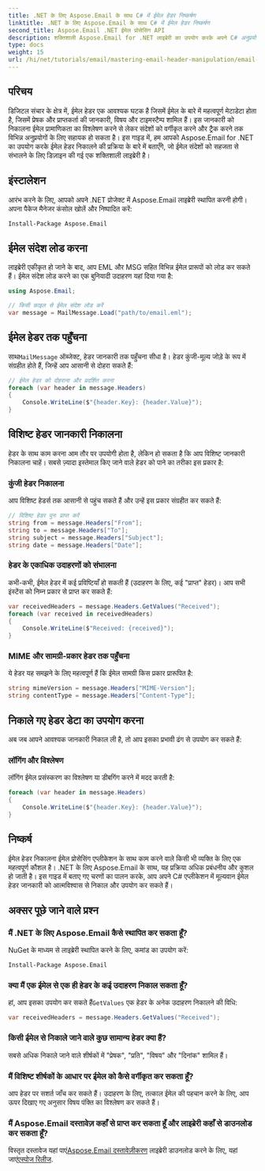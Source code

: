 ```yaml
---
title: .NET के लिए Aspose.Email के साथ C# में ईमेल हेडर निष्कर्षण
linktitle: .NET के लिए Aspose.Email के साथ C# में ईमेल हेडर निष्कर्षण
second_title: Aspose.Email .NET ईमेल प्रोसेसिंग API
description: शक्तिशाली Aspose.Email for .NET लाइब्रेरी का उपयोग करके अपने C# अनुप्रयोगों में ईमेल हेडर को कुशलतापूर्वक निकालने और उसमें हेरफेर करने का तरीका जानें। यह व्यापक गाइड मुख्य हेडर जानकारी तक पहुँचने के बारे में चरण-दर-चरण निर्देश प्रदान करता है।
type: docs
weight: 15
url: /hi/net/tutorials/email/mastering-email-header-manipulation/email-header-extraction/
---
```

## परिचय

डिजिटल संचार के क्षेत्र में, ईमेल हेडर एक आवश्यक घटक है जिसमें ईमेल के बारे में महत्वपूर्ण मेटाडेटा होता है, जिसमें प्रेषक और प्राप्तकर्ता की जानकारी, विषय और टाइमस्टैम्प शामिल हैं। इस जानकारी को निकालना ईमेल प्रामाणिकता का विश्लेषण करने से लेकर संदेशों को वर्गीकृत करने और ट्रैक करने तक विभिन्न अनुप्रयोगों के लिए सहायक हो सकता है। इस गाइड में, हम आपको Aspose.Email for .NET का उपयोग करके ईमेल हेडर निकालने की प्रक्रिया के बारे में बताएँगे, जो ईमेल संदेशों को सहजता से संभालने के लिए डिज़ाइन की गई एक शक्तिशाली लाइब्रेरी है।

## इंस्टालेशन

आरंभ करने के लिए, आपको अपने .NET प्रोजेक्ट में Aspose.Email लाइब्रेरी स्थापित करनी होगी। अपना पैकेज मैनेजर कंसोल खोलें और निष्पादित करें:

```bash
Install-Package Aspose.Email
```

## ईमेल संदेश लोड करना

लाइब्रेरी एकीकृत हो जाने के बाद, आप EML और MSG सहित विभिन्न ईमेल प्रारूपों को लोड कर सकते हैं। ईमेल संदेश लोड करने का एक बुनियादी उदाहरण यहां दिया गया है:

```csharp
using Aspose.Email;

// किसी फ़ाइल से ईमेल संदेश लोड करें
var message = MailMessage.Load("path/to/email.eml");
```

## ईमेल हेडर तक पहुँचना

 साथ`MailMessage` ऑब्जेक्ट, हेडर जानकारी तक पहुँचना सीधा है। हेडर कुंजी-मूल्य जोड़े के रूप में संग्रहीत होते हैं, जिन्हें आप आसानी से दोहरा सकते हैं:

```csharp
// ईमेल हेडर को दोहराना और प्रदर्शित करना
foreach (var header in message.Headers)
{
    Console.WriteLine($"{header.Key}: {header.Value}");
}
```

## विशिष्ट हेडर जानकारी निकालना

हेडर के साथ काम करना आम तौर पर उपयोगी होता है, लेकिन हो सकता है कि आप विशिष्ट जानकारी निकालना चाहें। सबसे ज़्यादा इस्तेमाल किए जाने वाले हेडर को पाने का तरीका इस प्रकार है:

### कुंजी हेडर निकालना

आप विशिष्ट हेडर्स तक आसानी से पहुंच सकते हैं और उन्हें इस प्रकार संग्रहीत कर सकते हैं:

```csharp
// विशिष्ट हेडर पुनः प्राप्त करें
string from = message.Headers["From"];
string to = message.Headers["To"];
string subject = message.Headers["Subject"];
string date = message.Headers["Date"];
```

### हेडर के एकाधिक उदाहरणों को संभालना

कभी-कभी, ईमेल हेडर में कई प्रविष्टियाँ हो सकती हैं (उदाहरण के लिए, कई "प्राप्त" हेडर)। आप सभी इंस्टेंस को निम्न प्रकार से प्राप्त कर सकते हैं:

```csharp
var receivedHeaders = message.Headers.GetValues("Received");
foreach (var received in receivedHeaders)
{
    Console.WriteLine($"Received: {received}");
}
```

### MIME और सामग्री-प्रकार हेडर तक पहुँचना

ये हेडर यह समझने के लिए महत्वपूर्ण हैं कि ईमेल सामग्री किस प्रकार प्रारूपित है:

```csharp
string mimeVersion = message.Headers["MIME-Version"];
string contentType = message.Headers["Content-Type"];
```

## निकाले गए हेडर डेटा का उपयोग करना

अब जब आपने आवश्यक जानकारी निकाल ली है, तो आप इसका प्रभावी ढंग से उपयोग कर सकते हैं:

### लॉगिंग और विश्लेषण

लॉगिंग ईमेल प्रसंस्करण का विश्लेषण या डीबगिंग करने में मदद करती है:

```csharp
foreach (var header in message.Headers)
{
    Console.WriteLine($"{header.Key}: {header.Value}");
}
```

## निष्कर्ष

ईमेल हेडर निकालना ईमेल प्रोसेसिंग एप्लीकेशन के साथ काम करने वाले किसी भी व्यक्ति के लिए एक महत्वपूर्ण कौशल है। .NET के लिए Aspose.Email के साथ, यह प्रक्रिया अधिक प्रबंधनीय और कुशल हो जाती है। इस गाइड में बताए गए चरणों का पालन करके, आप अपने C# एप्लीकेशन में मूल्यवान ईमेल हेडर जानकारी को आत्मविश्वास से निकाल और उपयोग कर सकते हैं।

## अक्सर पूछे जाने वाले प्रश्न

### मैं .NET के लिए Aspose.Email कैसे स्थापित कर सकता हूँ?

NuGet के माध्यम से लाइब्रेरी स्थापित करने के लिए, कमांड का उपयोग करें:
```bash
Install-Package Aspose.Email
```

### क्या मैं एक ईमेल से एक ही हेडर के कई उदाहरण निकाल सकता हूँ?

 हां, आप इसका उपयोग कर सकते हैं`GetValues` एक हेडर के अनेक उदाहरण निकालने की विधि:
```csharp
var receivedHeaders = message.Headers.GetValues("Received");
```

### किसी ईमेल से निकाले जाने वाले कुछ सामान्य हेडर क्या हैं?

सबसे अधिक निकाले जाने वाले शीर्षकों में "प्रेषक", "प्रति", "विषय" और "दिनांक" शामिल हैं।

### मैं विशिष्ट शीर्षकों के आधार पर ईमेल को कैसे वर्गीकृत कर सकता हूँ?

आप हेडर पर सशर्त जाँच कर सकते हैं। उदाहरण के लिए, तत्काल ईमेल की पहचान करने के लिए, आप ऊपर दिखाए गए अनुसार विषय पंक्ति का विश्लेषण कर सकते हैं।

### मैं Aspose.Email दस्तावेज़ कहाँ से प्राप्त कर सकता हूँ और लाइब्रेरी कहाँ से डाउनलोड कर सकता हूँ?

 विस्तृत दस्तावेज यहां पाएं[Aspose.Email दस्तावेज़ीकरण](https://reference.aspose.com/email/net/) लाइब्रेरी डाउनलोड करने के लिए, यहां जाएं[एस्पोज रिलीज](https://releases.aspose.com/email/net/).